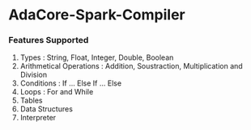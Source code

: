 # AdaCore-Spark-Compiler

### Features Supported 
1. Types : String, Float, Integer, Double, Boolean
2. Arithmetical Operations : Addition, Soustraction, Multiplication and Division
3. Conditions : If ... Else If ... Else
4. Loops : For and While
5. Tables
6. Data Structures
7. Interpreter
